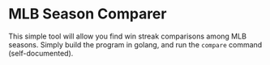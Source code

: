 # MLB Season Comparer

This simple tool will allow you find win streak comparisons among MLB seasons.
Simply build the program in golang, and run the `compare` command
(self-documented).